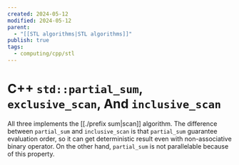 ```yaml
---
created: 2024-05-12
modified: 2024-05-12
parent:
  - "[[STL algorithms|STL algorithms]]"
publish: true
tags:
  - computing/cpp/stl
---
```

# C++ `std::partial_sum`, `exclusive_scan`, And `inclusive_scan`

All three implements the [[./prefix sum|scan]] algorithm. The difference between `partial_sum` and `inclusive_scan` is that `partial_sum` guarantee evaluation order, so it can get deterministic result even with non-associative binary operator. On the other hand, `partial_sum` is not parallelable because of this property.